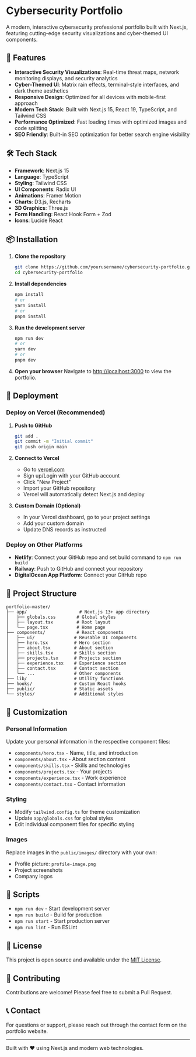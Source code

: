 # Cybersecurity Portfolio

A modern, interactive cybersecurity professional portfolio built with Next.js, featuring cutting-edge security visualizations and cyber-themed UI components.

## 🚀 Features

- **Interactive Security Visualizations**: Real-time threat maps, network monitoring displays, and security analytics
- **Cyber-Themed UI**: Matrix rain effects, terminal-style interfaces, and dark theme aesthetics
- **Responsive Design**: Optimized for all devices with mobile-first approach
- **Modern Tech Stack**: Built with Next.js 15, React 19, TypeScript, and Tailwind CSS
- **Performance Optimized**: Fast loading times with optimized images and code splitting
- **SEO Friendly**: Built-in SEO optimization for better search engine visibility

## 🛠️ Tech Stack

- **Framework**: Next.js 15
- **Language**: TypeScript
- **Styling**: Tailwind CSS
- **UI Components**: Radix UI
- **Animations**: Framer Motion
- **Charts**: D3.js, Recharts
- **3D Graphics**: Three.js
- **Form Handling**: React Hook Form + Zod
- **Icons**: Lucide React

## 📦 Installation

1. **Clone the repository**
   ```bash
   git clone https://github.com/yourusername/cybersecurity-portfolio.git
   cd cybersecurity-portfolio
   ```

2. **Install dependencies**
   ```bash
   npm install
   # or
   yarn install
   # or
   pnpm install
   ```

3. **Run the development server**
   ```bash
   npm run dev
   # or
   yarn dev
   # or
   pnpm dev
   ```

4. **Open your browser**
   Navigate to [http://localhost:3000](http://localhost:3000) to view the portfolio.

## 🚀 Deployment

### Deploy on Vercel (Recommended)

1. **Push to GitHub**
   ```bash
   git add .
   git commit -m "Initial commit"
   git push origin main
   ```

2. **Connect to Vercel**
   - Go to [vercel.com](https://vercel.com)
   - Sign up/Login with your GitHub account
   - Click "New Project"
   - Import your GitHub repository
   - Vercel will automatically detect Next.js and deploy

3. **Custom Domain (Optional)**
   - In your Vercel dashboard, go to your project settings
   - Add your custom domain
   - Update DNS records as instructed

### Deploy on Other Platforms

- **Netlify**: Connect your GitHub repo and set build command to `npm run build`
- **Railway**: Push to GitHub and connect your repository
- **DigitalOcean App Platform**: Connect your GitHub repo

## 📁 Project Structure

```
portfolio-master/
├── app/                    # Next.js 13+ app directory
│   ├── globals.css        # Global styles
│   ├── layout.tsx         # Root layout
│   └── page.tsx           # Home page
├── components/            # React components
│   ├── ui/               # Reusable UI components
│   ├── hero.tsx          # Hero section
│   ├── about.tsx         # About section
│   ├── skills.tsx        # Skills section
│   ├── projects.tsx      # Projects section
│   ├── experience.tsx    # Experience section
│   ├── contact.tsx       # Contact section
│   └── ...               # Other components
├── lib/                  # Utility functions
├── hooks/                # Custom React hooks
├── public/               # Static assets
└── styles/               # Additional styles
```

## 🎨 Customization

### Personal Information
Update your personal information in the respective component files:
- `components/hero.tsx` - Name, title, and introduction
- `components/about.tsx` - About section content
- `components/skills.tsx` - Skills and technologies
- `components/projects.tsx` - Your projects
- `components/experience.tsx` - Work experience
- `components/contact.tsx` - Contact information

### Styling
- Modify `tailwind.config.ts` for theme customization
- Update `app/globals.css` for global styles
- Edit individual component files for specific styling

### Images
Replace images in the `public/images/` directory with your own:
- Profile picture: `profile-image.png`
- Project screenshots
- Company logos

## 🔧 Scripts

- `npm run dev` - Start development server
- `npm run build` - Build for production
- `npm run start` - Start production server
- `npm run lint` - Run ESLint

## 📝 License

This project is open source and available under the [MIT License](LICENSE).

## 🤝 Contributing

Contributions are welcome! Please feel free to submit a Pull Request.

## 📞 Contact

For questions or support, please reach out through the contact form on the portfolio website.

---

Built with ❤️ using Next.js and modern web technologies. 